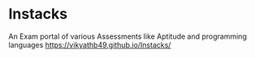 # Instacks
An Exam portal of various Assessments like Aptitude and programming languages
https://vikyathb49.github.io/Instacks/
